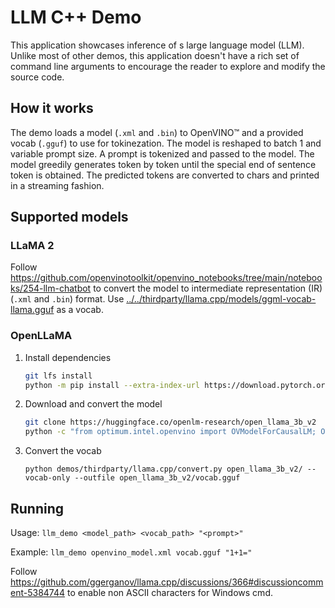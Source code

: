 # LLM C++ Demo

This application showcases inference of s large language model (LLM). Unlike most of other demos, this application doesn't have a rich set of command line arguments to encourage the reader to explore and modify the source code.

## How it works

The demo loads a model (`.xml` and `.bin`) to OpenVINO™ and a provided vocab (`.gguf`) to use for tokinezation. The model is reshaped to batch 1 and variable prompt size. A prompt is tokenized and passed to the model. The model greedily generates token by token until the special end of sentence token is obtained. The predicted tokens are converted to chars and printed in a streaming fashion.

## Supported models

### LLaMA 2

Follow https://github.com/openvinotoolkit/openvino_notebooks/tree/main/notebooks/254-llm-chatbot to convert the model to intermediate representation (IR) (`.xml` and `.bin`) format. Use [../../thirdparty/llama.cpp/models/ggml-vocab-llama.gguf](../../thirdparty/llama.cpp/models/ggml-vocab-llama.gguf) as a vocab.

### OpenLLaMA

1. Install dependencies

   ```sh
   git lfs install
   python -m pip install --extra-index-url https://download.pytorch.org/whl/cpu onnx git+https://github.com/huggingface/optimum-intel.git
   ```

2. Download and convert the model

   ```sh
   git clone https://huggingface.co/openlm-research/open_llama_3b_v2
   python -c "from optimum.intel.openvino import OVModelForCausalLM; OVModelForCausalLM.from_pretrained('open_llama_3b_v2', export=True).save_pretrained('open_llama_3b_v2')"
   ```

3. Convert the vocab

   `python demos/thirdparty/llama.cpp/convert.py open_llama_3b_v2/ --vocab-only --outfile open_llama_3b_v2/vocab.gguf`

## Running

Usage: `llm_demo <model_path> <vocab_path> "<prompt>"`

Example: `llm_demo openvino_model.xml vocab.gguf "1+1="`

Follow https://github.com/ggerganov/llama.cpp/discussions/366#discussioncomment-5384744 to enable non ASCII characters for Windows cmd.
